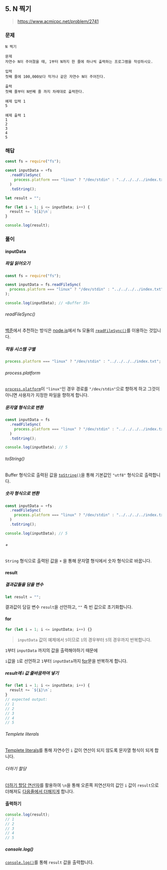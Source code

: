 ## 5. N 찍기

> https://www.acmicpc.net/problem/2741

### 문제

```
N 찍기

문제
자연수 N이 주어졌을 때, 1부터 N까지 한 줄에 하나씩 출력하는 프로그램을 작성하시오.

입력
첫째 줄에 100,000보다 작거나 같은 자연수 N이 주어진다.

출력
첫째 줄부터 N번째 줄 까지 차례대로 출력한다.

예제 입력 1
5

예제 출력 1
1
2
3
4
5
```

### 해답

```js
const fs = require("fs");

const inputData = +fs
  .readFileSync(
    process.platform === "linux" ? "/dev/stdin" : "../../../../index.txt"
  )
  .toString();

let result = "";

for (let i = 1; i <= inputData; i++) {
  result += `${i}\n`;
}

console.log(result);
```

### 풀이

#### inputData

##### 파일 읽어오기

```js
const fs = require("fs");

const inputData = fs.readFileSync(
  process.platform === "linux" ? "/dev/stdin" : "../../../../index.txt"
);

console.log(inputData); // <Buffer 35>
```

###### readFileSync()

[백준](https://help.acmicpc.net/language/info)에서 추천하는 방식은 [node.js](https://nodejs.org/en/)에서 fs 모듈의 [`readFileSync()`](https://nodejs.org/docs/latest-v16.x/api/fs.html#fsreadfilesyncpath-options)를 이용하는 것입니다.

##### 작동 시스템 구별

```js
process.platform === "linux" ? "/dev/stdin" : "../../../../index.txt";
```

###### process.platform

[`process.platform`](https://nodejs.org/docs/latest-v16.x/api/process.html#processplatform)이 `"linux"`인 경우 경로를 `"/dev/stdin"`으로 향하게 하고 그것이 아니면 사용자가 지정한 파일을 향하게 합니다.

##### 문자열 형식으로 변환

```js
const inputData = fs
  .readFileSync(
    process.platform === "linux" ? "/dev/stdin" : "../../../../index.txt"
  )
  .toString();

console.log(inputData); // 5
```

###### toString()

Buffer 형식으로 출력된 값을 [`toString()`](https://nodejs.org/docs/latest-v16.x/api/buffer.html#buftostringencoding-start-end)을 통해 기본값인 `"utf8"` 형식으로 출력합니다.

##### 숫자 형식으로 변환

```js
const inputData = +fs
  .readFileSync(
    process.platform === "linux" ? "/dev/stdin" : "../../../../index.txt"
  )
  .toString();

console.log(inputData); // 5
```

###### +

`String` 형식으로 출력된 값을 `+` 을 통해 문자열 형식에서 숫자 형식으로 바꿉니다.

#### result

##### 결과값들을 담을 변수

```js
let result = "";
```

결과값이 담길 변수 `result`을 선언하고, `""` 즉 빈 값으로 초기화합니다.

#### for

```js
for (let i = 1; i <= inputData; i++) {}
```

> `inputData` 값이 예제에서 `5`이므로 `1`의 경우부터 `5`의 경우까지 반복합니다.

`1`부터 `inputData` 까지의 값을 출력해야하기 때문에

`i`값을 `1`로 선언하고 `1`부터 `inputData`까지 [for](https://developer.mozilla.org/ko/docs/Web/JavaScript/Reference/Statements/for)문을 반복하게 합니다.

##### result에 i 값 줄바꿈하여 넣기

```js
for (let i = 1; i <= inputData; i++) {
  result += `${i}\n`;
}
// expected output:
// 1
// 2
// 3
// 4
// 5
```

###### Templete literals

[Templete literals](https://developer.mozilla.org/ko/docs/Web/JavaScript/Reference/Template_literals)를 통해 자연수인 `i` 값이 연산이 되지 않도록 문자열 형식이 되게 합니다.

###### 더하기 할당

[더하기 할당 연산자](https://developer.mozilla.org/ko/docs/Web/JavaScript/Reference/Operators/Addition_assignment)를 활용하여 `\n`을 통해 오른쪽 피연산자의 값인 `i` 값이 `result`으로 더해져도 <u>다음줄에서 더해지게</u> 합니다.

#### 출력하기

```js
console.log(result);
// 1
// 2
// 3
// 4
// 5
```

##### console.log()

[`console.log()`](https://developer.mozilla.org/ko/docs/Web/API/console/log)를 통해 `result` 값을 출력합니다.

